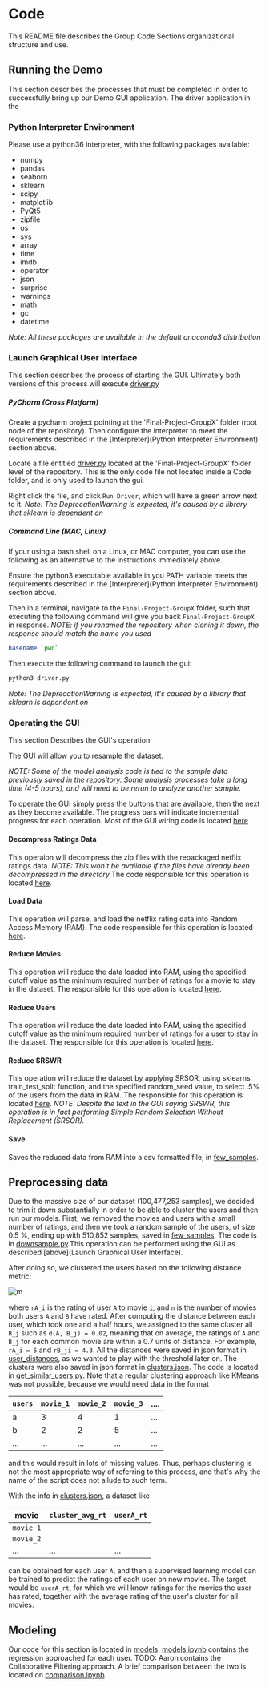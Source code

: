 # Code

This README file describes the Group Code Sections organizational structure and
use.




## Running the Demo

This section describes the processes that must be completed in order to
successfully bring up our Demo GUI application. The driver application in
the

### Python Interpreter Environment

Please use a python36 interpreter, with the following packages available:

* numpy
* pandas
* seaborn
* sklearn
* scipy
* matplotlib
* PyQt5
* zipfile
* os
* sys
* array
* time
* imdb
* operator
* json
* surprise
* warnings
* math
* gc
* datetime

*Note: All these packages are available in the default anaconda3 distribution*

### Launch Graphical User Interface

This section describes the process of starting the GUI. Ultimately both versions
of this process will execute [driver.py](../driver.py)

##### PyCharm (Cross Platform)

Create a pycharm project pointing at the 'Final-Project-GroupX' folder (root node
of the repository). Then configure the interpreter to meet the requirements
described in the [Interpreter](Python Interpreter Environment) section above.

Locate a file entitled [driver.py](../driver.py) located at the 'Final-Project-GroupX' folder
level of the repository. This is the only code file not located inside a Code
folder, and is only used to launch the gui.

Right click the file, and click `Run Driver`, which will have a green arrow next
to it. *Note: The DeprecationWarning is expected, it's caused by a library that
sklearn is dependent on*

##### Command Line (MAC, Linux)

If your using a bash shell on a Linux, or MAC computer, you can use the following
as an alternative to the instructions immediately above.

Ensure the python3 executable available in you PATH variable meets the requirements
described in the [Interpreter](Python Interpreter Environment) section above.

Then in a terminal, navigate to the `Final-Project-GroupX` folder, such that executing the following command will give you back `Final-Project-GroupX` in response. *NOTE:
if you renamed the repository when cloning it down, the response should match the
name you used*

```bash
basename `pwd`
```

Then execute the following command to launch the gui:

```bash
python3 driver.py
```
*Note: The DeprecationWarning is expected, it's caused by a library that
sklearn is dependent on*

### Operating the GUI

This section Describes the GUI's operation

The GUI will allow you to resample the dataset.

*NOTE: Some of the model analysis code is tied to the sample data previously saved in
the repository. Some analysis processes take a long time (4-5 hours), and will need
to be rerun to analyze another sample.*

To operate the GUI simply press the buttons that are available, then the next as
they become available. The progress bars will indicate incremental progress for
each operation. Most of the GUI wiring code is located [here](gui/NetflixDataPanel.py)

#### Decompress Ratings Data

This operaion will decompress the zip files with the repackaged netflix ratings data. *NOTE: This won't be available if the files have already been decompressed in the directory* The code responsible for this operation is located [here](preprocessing/netflix_data.py).

#### Load Data

This operation will parse, and load the netflix rating data into Random Access Memory (RAM). The code responsible for this operation is located [here](preprocessing/netflix_data.py).

#### Reduce Movies

This operation will reduce the data loaded into RAM, using the specified
cutoff value as the minimum required number of ratings for a movie to stay in the
dataset. The responsible for this operation is located [here](preprocessing/downsample.py).

#### Reduce Users

This operation will reduce the data loaded into RAM, using the specified
cutoff value as the minimum required number of ratings for a user to stay in the dataset. The responsible for this operation is located [here](preprocessing/downsample.py).

#### Reduce SRSWR

This operation will reduce the dataset by applying SRSOR, using sklearns train_test_split function, and the specified random_seed value, to select .5% of the users from the data in RAM. The responsible for this operation is located [here](preprocessing/downsample.py). *NOTE: Despite the text in the GUI saying SRSWR, this operation is in fact performing Simple Random Selection Without Replacement (SRSOR).*

#### Save

Saves the reduced data from RAM into a csv formatted file, in [few_samples](../Data/netflix-prize/downsampled-csv/few_samples.csv).

## Preprocessing data

Due to the massive size of our dataset (100,477,253 samples), we decided to trim it down substantially in order to be able to cluster the users and then run our models. First, we removed the movies and users with a small number of ratings, and then we took a random sample of the users, of size 0.5 %, ending up with 510,852 samples, saved in [few_samples](../Data/netflix-prize/downsampled-csv/few_samples.csv). The code is in [downsample.py](preprocessing/downsample.py).This operation can be performed using
the GUI as described [above](Launch Graphical User Interface).

After doing so, we clustered the users based on the following distance metric:

![m](https://i.imgur.com/JPTG1DD.png)

where `rA_i` is the rating of user `A` to movie `i`, and `n` is the number of movies both users `A` and `B` have rated. After computing the distance between each user, which took one and a half hours, we assigned to the same cluster all `B_j` such as `d(A, B_j) = 0.02`, meaning that on average, the ratings of `A` and `B_j` for each common movie are within a 0.7 units of distance. For example, `rA_i = 5` and `rB_ji = 4.3`. All the distances were saved in json format in [user_distances](../Data/user-clusters/user_distances/), as we wanted to play with the threshold later on. The clusters were also saved in json format in [clusters.json](../Data/user-clusters/clusters.json). The code is located in [get\_similar\_users.py](preprocessing/get_similar_users.py). Note that a regular clustering approach like KMeans was not possible, because we would need data in the format

| `users` | `movie_1` | `movie_2` | `movie_3` | .... |
|-------|---------|---------|---------|------|
| a     | 3       | 4       | 1       | ...  |
| b     | 2       | 2       | 5       | ...  |
| ...   | ...     | ...     | ...     | ...  |

and this would result in lots of missing values. Thus, perhaps clustering is not the most appropriate way of referring to this process, and that's why the name of the script does not allude to such term.

With the info in [clusters.json](../Data/user-clusters/clusters.json), a dataset like

|   movie   |`cluster_avg_rt` | `userA_rt`|
|-----------|-----------------|------------|
| `movie_1` |                 |            |
| `movie_2` |                 |            |
| ...       | ...             | ...        |

can be obtained for each user `A`, and then a supervised learning model can be trained to predict the ratings of each user on new movies. The target would be `userA_rt`, for which we will know ratings for the movies the user has rated, together with the average rating of the user's cluster for all movies.

## Modeling

Our code for this section is located in [models](models). [models.ipynb](models/models.ipynb) contains the regression approached for each user. TODO: Aaron contains the Collaborative Filtering approach. A brief comparison between the two is located on [comparison.ipynb](models/comparison.ipynb). 
